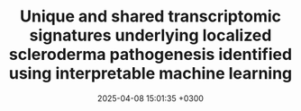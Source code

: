 ---
title: Unique and shared transcriptomic signatures underlying localized scleroderma pathogenesis identified using interpretable machine learning
description: <u><strong>Rosen AB*</strong></u>, Sanyal A*, Werner THG, <u><strong>Berkowitz JS</strong></u>, <u><strong>Tabib T</strong></u>, Lafyatis R, Jacobe H, <u><strong>Das J✝</strong></u>, Torok KS
date: 2025-04-08 15:01:35 +0300
image: '/images/Unique-and-shared-transcriptomic-signatures.jpg'
tags: [Machine_Learning]
href : 'https://insight.jci.org/articles/view/185758'
published: JCI Insight 2025
year : 2025
featured:
---